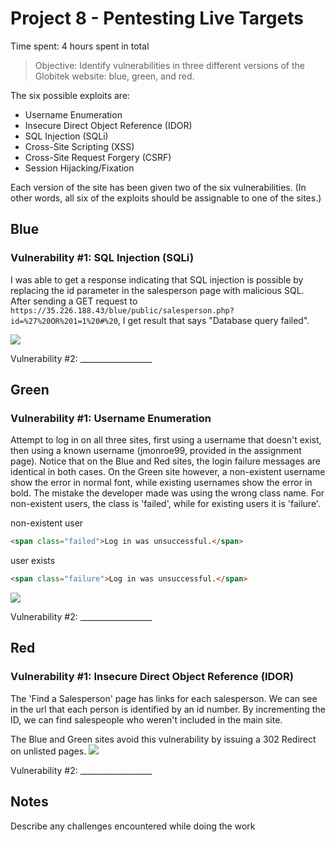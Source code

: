 # Project 8 - Pentesting Live Targets

Time spent: 4 hours spent in total

> Objective: Identify vulnerabilities in three different versions of the Globitek website: blue, green, and red.

The six possible exploits are:
* Username Enumeration
* Insecure Direct Object Reference (IDOR)
* SQL Injection (SQLi)
* Cross-Site Scripting (XSS)
* Cross-Site Request Forgery (CSRF)
* Session Hijacking/Fixation

Each version of the site has been given two of the six vulnerabilities. (In other words, all six of the exploits should be assignable to one of the sites.)

## Blue

### Vulnerability #1: SQL Injection (SQLi)
I was able to get a response indicating that SQL injection is possible by replacing the id parameter in the salesperson page with malicious SQL. After sending a GET request to `https://35.226.188.43/blue/public/salesperson.php?id=%27%20OR%201=1%20#%20`, I get result that says "Database query failed".

![](https://github.com/robeau/codepath-assignments/blob/master/assets/Screen%20Shot%202018-03-30%20at%209.27.29%20PM.png)

Vulnerability #2: __________________


## Green

### Vulnerability #1: Username Enumeration
Attempt to log in on all three sites, first using a username that doesn't exist, then using a known username (jmonroe99, provided in the assignment page).
Notice that on the Blue and Red sites, the login failure messages are identical in both cases. On the Green site however, a non-existent username show the error in normal font, while existing usernames show the error in bold.
The mistake the developer made was using the wrong class name. For non-existent users, the class is 'failed', while for existing users it is 'failure'.

non-existent user
```html
<span class="failed">Log in was unsuccessful.</span>
```

user exists
```html
<span class="failure">Log in was unsuccessful.</span>
```

![](https://github.com/robeau/codepath-assignments/blob/master/assets/Screen%20Shot%202018-03-30%20at%208.50.26%20PM.png)

Vulnerability #2: __________________


## Red

### Vulnerability #1: Insecure Direct Object Reference (IDOR)
The 'Find a Salesperson' page has links for each salesperson. We can see in the url that each person is identified by an id number. By incrementing the ID, we can find salespeople who weren't included in the main site.

The Blue and Green sites avoid this vulnerability by issuing a 302 Redirect on unlisted pages.
![](https://github.com/robeau/codepath-assignments/blob/master/assets/Screen%20Shot%202018-03-30%20at%209.23.16%20PM.png)

Vulnerability #2: __________________


## Notes

Describe any challenges encountered while doing the work
